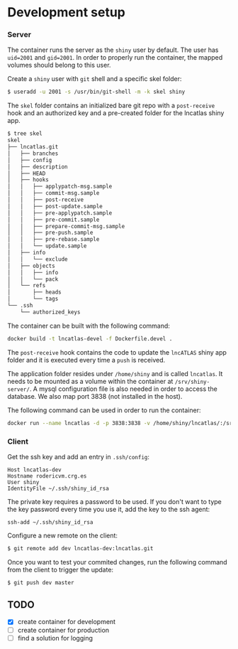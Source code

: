 # Development setup

### Server

The container runs the server as the `shiny` user by default. The user has `uid=2001` and `gid=2001`. In order to properly run the container, the mapped volumes should belong to this user. 

Create a `shiny` user with `git` shell and a specific skel folder:

```bash
$ useradd -u 2001 -s /usr/bin/git-shell -m -k skel shiny
```

The `skel` folder contains an initialized bare git repo with a `post-receive` hook and an authorized key and a pre-created folder for the lncatlas shiny app.

```bash
$ tree skel
skel
├── lncatlas.git
│   ├── branches
│   ├── config
│   ├── description
│   ├── HEAD
│   ├── hooks
│   │   ├── applypatch-msg.sample
│   │   ├── commit-msg.sample
│   │   ├── post-receive
│   │   ├── post-update.sample
│   │   ├── pre-applypatch.sample
│   │   ├── pre-commit.sample
│   │   ├── prepare-commit-msg.sample
│   │   ├── pre-push.sample
│   │   ├── pre-rebase.sample
│   │   └── update.sample
│   ├── info
│   │   └── exclude
│   ├── objects
│   │   ├── info
│   │   └── pack
│   └── refs
│       ├── heads
│       └── tags
└── .ssh
    └── authorized_keys
```

The container can be built with the following command:

```bash
docker build -t lncatlas-devel -f Dockerfile.devel .
```

The `post-receive` hook contains the code to update the `lncATLAS` shiny app folder and it is executed every time a `push` is received.

The application folder resides under `/home/shiny` and is called `lncatlas`. It needs to be mounted as a volume within the container at `/srv/shiny-server/`. A mysql configuration file is also needed in order to access the database. We also map port 3838 (not installed in the host).

The following command can be used in order to run the container:

```bash
docker run --name lncatlas -d -p 3838:3838 -v /home/shiny/lncatlas/:/srv/shiny-server/ -v /path/to/my.cnf:/srv/shiny-server/.mysqlconf lncatlas
```

### Client

Get the ssh key and add an entry in `.ssh/config`:

```
Host lncatlas-dev
Hostname rodericvm.crg.es
User shiny
IdentityFile ~/.ssh/shiny_id_rsa
```

The private key requires a password to be used. If you don't want to type the key password every time you use it, add the key to the ssh agent:

```
ssh-add ~/.ssh/shiny_id_rsa 
```

Configure a new remote on the client:

```bash
$ git remote add dev lncatlas-dev:lncatlas.git
```

Once you want to test your commited changes, run the following command from the client to trigger the update:

```bash
$ git push dev master
```

## TODO

- [x] create container for development
- [ ] create container for production
- [ ] find a solution for logging
